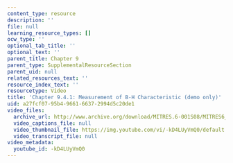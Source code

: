```yaml
---
content_type: resource
description: ''
file: null
learning_resource_types: []
ocw_type: ''
optional_tab_title: ''
optional_text: ''
parent_title: Chapter 9
parent_type: SupplementalResourceSection
parent_uid: null
related_resources_text: ''
resource_index_text: ''
resourcetype: Video
title: 'Chapter 9.4.1: Measurement of B-H Characteristic (demo only)'
uid: a27fcf07-95b4-9661-6637-2994d5c20de1
video_files:
  archive_url: http://www.archive.org/download/MITRES.6-001S08/MITRES6_001S08_9-4-1_demo_220k.mp4
  video_captions_file: null
  video_thumbnail_file: https://img.youtube.com/vi/-kD4LUyVmQ0/default.jpg
  video_transcript_file: null
video_metadata:
  youtube_id: -kD4LUyVmQ0
---
```

